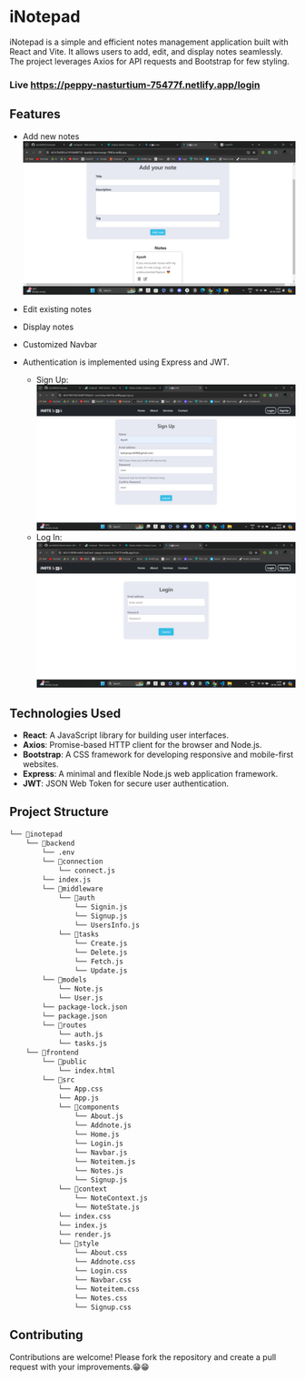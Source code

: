 # iNotepad

iNotepad is a simple and efficient notes management application built with React and Vite. It allows users to add, edit, and display notes seamlessly. The project leverages Axios for API requests and Bootstrap for few styling.

### Live https://peppy-nasturtium-75477f.netlify.app/login
## Features

- Add new notes
![](./frontend/Demo/Screenshot%202024-06-28%20143546.png)
- Edit existing notes
- Display notes
- Customized Navbar
- Authentication is implemented using Express and JWT.

    - Sign Up:
    ![](./frontend/Demo/Screenshot%202024-06-28%20142256.png)
    - Log In:
    ![](./frontend/Demo/Screenshot%202024-06-28%20145015.png)

## Technologies Used

- **React**: A JavaScript library for building user interfaces.
- **Axios**: Promise-based HTTP client for the browser and Node.js.
- **Bootstrap**: A CSS framework for developing responsive and mobile-first websites.
- **Express**: A minimal and flexible Node.js web application framework.
- **JWT**: JSON Web Token for secure user authentication.

## Project Structure
```
└── 📁inotepad
    └── 📁backend
        └── .env
        └── 📁connection
            └── connect.js
        └── index.js
        └── 📁middleware
            └── 📁auth
                └── Signin.js
                └── Signup.js
                └── UsersInfo.js
            └── 📁tasks
                └── Create.js
                └── Delete.js
                └── Fetch.js
                └── Update.js
        └── 📁models
            └── Note.js
            └── User.js
        └── package-lock.json
        └── package.json
        └── 📁routes
            └── auth.js
            └── tasks.js
    └── 📁frontend
        └── 📁public
            └── index.html
        └── 📁src
            └── App.css
            └── App.js
            └── 📁components
                └── About.js
                └── Addnote.js
                └── Home.js
                └── Login.js
                └── Navbar.js
                └── Noteitem.js
                └── Notes.js
                └── Signup.js
            └── 📁context
                └── NoteContext.js
                └── NoteState.js
            └── index.css
            └── index.js
            └── render.js
            └── 📁style
                └── About.css
                └── Addnote.css
                └── Login.css
                └── Navbar.css
                └── Noteitem.css
                └── Notes.css
                └── Signup.css
```
## Contributing
Contributions are welcome! Please fork the repository and create a pull request with your improvements.😁😁
